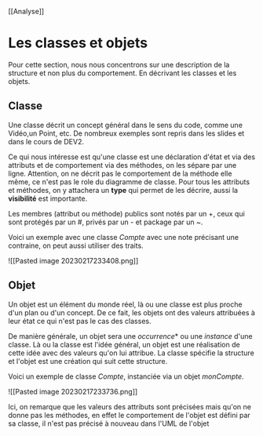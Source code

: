 [[Analyse]]

# Les classes et objets

Pour cette section, nous nous concentrons sur une description de la structure et non plus du comportement. En décrivant les classes et les objets.

## Classe 
Une classe décrit un concept général dans le sens du code, comme une Vidéo,un Point, etc. De nombreux exemples sont repris dans les slides et dans le cours de DEV2.

Ce qui nous intéresse est qu'une classe est une déclaration d'état et via des attributs et de comportement via des méthodes, on les sépare par une ligne. Attention, on ne décrit pas le comportement de la méthode elle même, ce n'est pas le role du diagramme de classe. Pour tous les attributs et méthodes, on y attachera un **type** qui permet de les décrire, aussi la **visibilité** est importante.

Les membres (attribut ou méthode) publics sont notés par un +, ceux qui sont protégés par un #, privés par un - et package par un ~.

Voici un exemple avec une classe *Compte* avec une note précisant une contraine, on peut aussi utiliser des traits.

![[Pasted image 20230217233408.png]]

## Objet

Un objet est un élément du monde réel, là ou une classe est plus proche d'un plan ou d'un concept. De ce fait, les objets ont des valeurs attribuées à leur état ce qui n'est pas le cas des classes.

De manière générale, un objet sera une *occurrence** ou une *instance* d'une classe. Là ou la classe est l'idée général, un objet est une réalisation de cette idée avec des valeurs qu'on lui attribue. La classe spécifie la structure et l'objet est une création qui suit cette structure.

Voici un exemple de classe *Compte*, instanciée via un objet *monCompte*.

![[Pasted image 20230217233736.png]]

Ici, on remarque que les valeurs des attributs sont précisées mais qu'on ne donne pas les méthodes, en effet le comportement de l'objet est défini par sa classe, il n'est pas précisé à nouveau dans l'UML de l'objet